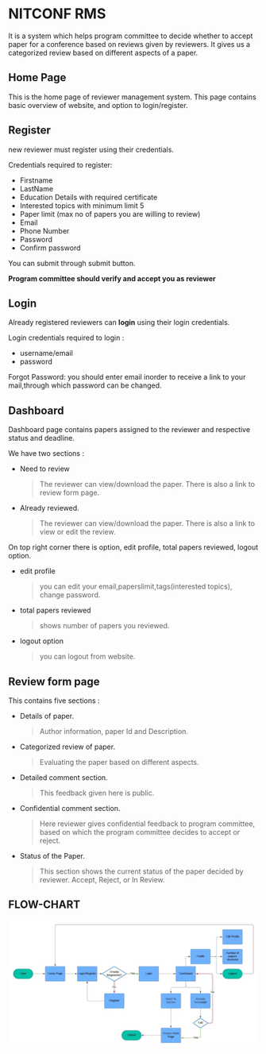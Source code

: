 # NITCONF RMS

It is a system which helps program committee to decide whether  to accept paper for a conference based on reviews given by reviewers. It gives us a categorized review based on different aspects of a paper. 

## Home Page

This is the home page of reviewer management system. This page contains basic overview of website, and option to login/register.

## Register

 new reviewer must register using their credentials. 
 
  Credentials required to register:
 - Firstname
 - LastName
 - Education Details with required certificate
 - Interested topics with minimum limit 5
 - Paper limit (max no of papers you are willing to review)
 - Email
 - Phone Number
 - Password
 - Confirm password
   
 You can submit through submit button.
 
**Program committee should verify and accept you as reviewer**

## Login 

 Already registered reviewers can **login** using their login credentials. 
 
 Login credentials required to login :
 - username/email
 - password

 Forgot Password:
  you should enter email inorder to receive a link to your mail,through which password can be changed.

## Dashboard
Dashboard page contains papers assigned to the reviewer and respective status and deadline.

We have two sections :
 - Need to review
    >The reviewer can view/download the paper. There is also a link to review form page.
 - Already reviewed.
    >The reviewer can view/download the paper. There is also a link to view or edit the review.

On top right corner there is option, edit profile, total papers reviewed, logout option.
- edit profile
   >you can edit your email,paperslimit,tags(interested topics), change password.
- total papers reviewed
   >shows number of papers you reviewed.
- logout option
  > you can logout from website.

## Review form page

This contains five sections  :
- Details of paper.
	> Author information, paper Id and Description.
- Categorized review of paper.
	> Evaluating the paper based on different aspects.
- Detailed comment section.
	> This feedback given here is public.
- Confidential comment section.
	> Here reviewer gives confidential feedback to program committee, based on which the program committee decides to accept or reject.
- Status of the Paper.
	> This section shows the current status of the paper decided by reviewer.
	  Accept, Reject, or In Review.

## FLOW-CHART

![Flow-Chart](RMS%20FLowchart.jpeg)